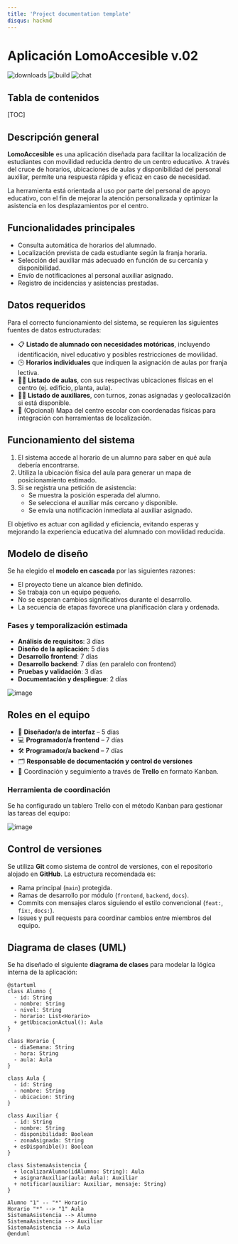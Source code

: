 ```yaml
---
title: 'Project documentation template'
disqus: hackmd
---
```


Aplicación LomoAccesible v.02
===
![downloads](https://img.shields.io/github/downloads/atom/atom/total.svg)
![build](https://img.shields.io/appveyor/ci/:user/:repo.svg)
![chat](https://img.shields.io/discord/:serverId.svg)

## Tabla de contenidos

[TOC]

## Descripción general

**LomoAccesible** es una aplicación diseñada para facilitar la localización de estudiantes con movilidad reducida dentro de un centro educativo. A través del cruce de horarios, ubicaciones de aulas y disponibilidad del personal auxiliar, permite una respuesta rápida y eficaz en caso de necesidad.

La herramienta está orientada al uso por parte del personal de apoyo educativo, con el fin de mejorar la atención personalizada y optimizar la asistencia en los desplazamientos por el centro.

## Funcionalidades principales

- Consulta automática de horarios del alumnado.
- Localización prevista de cada estudiante según la franja horaria.
- Selección del auxiliar más adecuado en función de su cercanía y disponibilidad.
- Envío de notificaciones al personal auxiliar asignado.
- Registro de incidencias y asistencias prestadas.

## Datos requeridos

Para el correcto funcionamiento del sistema, se requieren las siguientes fuentes de datos estructuradas:

- 📋 **Listado de alumnado con necesidades motóricas**, incluyendo identificación, nivel educativo y posibles restricciones de movilidad.
- 🕒 **Horarios individuales** que indiquen la asignación de aulas por franja lectiva.
- 🧑‍🏫 **Listado de aulas**, con sus respectivas ubicaciones físicas en el centro (ej. edificio, planta, aula).
- 👩‍⚕️ **Listado de auxiliares**, con turnos, zonas asignadas y geolocalización si está disponible.
- 📌 (Opcional) Mapa del centro escolar con coordenadas físicas para integración con herramientas de localización.

## Funcionamiento del sistema

1. El sistema accede al horario de un alumno para saber en qué aula debería encontrarse.
2. Utiliza la ubicación física del aula para generar un mapa de posicionamiento estimado.
3. Si se registra una petición de asistencia:
   - Se muestra la posición esperada del alumno.
   - Se selecciona el auxiliar más cercano y disponible.
   - Se envía una notificación inmediata al auxiliar asignado.

El objetivo es actuar con agilidad y eficiencia, evitando esperas y mejorando la experiencia educativa del alumnado con movilidad reducida.

## Modelo de diseño

Se ha elegido el **modelo en cascada** por las siguientes razones:

- El proyecto tiene un alcance bien definido.
- Se trabaja con un equipo pequeño.
- No se esperan cambios significativos durante el desarrollo.
- La secuencia de etapas favorece una planificación clara y ordenada.

### Fases y temporalización estimada

- **Análisis de requisitos**: 3 días
- **Diseño de la aplicación**: 5 días
- **Desarrollo frontend**: 7 días
- **Desarrollo backend**: 7 días (en paralelo con frontend)
- **Pruebas y validación**: 3 días
- **Documentación y despliegue**: 2 días

![image](https://hackmd.io/_uploads/rJgOQZPSxe.png)

## Roles en el equipo

- 🎨 **Diseñador/a de interfaz** – 5 días
- 💻 **Programador/a frontend** – 7 días
- 🛠️ **Programador/a backend** – 7 días
- 🗂️ **Responsable de documentación y control de versiones**
- 🔄 Coordinación y seguimiento a través de **Trello** en formato Kanban.

### Herramienta de coordinación

Se ha configurado un tablero Trello con el método Kanban para gestionar las tareas del equipo:

![image](https://hackmd.io/_uploads/HJzVmZvSll.png)

## Control de versiones

Se utiliza **Git** como sistema de control de versiones, con el repositorio alojado en **GitHub**. La estructura recomendada es:

- Rama principal (`main`) protegida.
- Ramas de desarrollo por módulo (`frontend`, `backend`, `docs`).
- Commits con mensajes claros siguiendo el estilo convencional (`feat:`, `fix:`, `docs:`).
- Issues y pull requests para coordinar cambios entre miembros del equipo.

## Diagrama de clases (UML)

Se ha diseñado el siguiente **diagrama de clases** para modelar la lógica interna de la aplicación:

```plantuml
@startuml
class Alumno {
  - id: String
  - nombre: String
  - nivel: String
  - horario: List<Horario>
  + getUbicacionActual(): Aula
}

class Horario {
  - diaSemana: String
  - hora: String
  - aula: Aula
}

class Aula {
  - id: String
  - nombre: String
  - ubicacion: String
}

class Auxiliar {
  - id: String
  - nombre: String
  - disponibilidad: Boolean
  - zonaAsignada: String
  + esDisponible(): Boolean
}

class SistemaAsistencia {
  + localizarAlumno(idAlumno: String): Aula
  + asignarAuxiliar(aula: Aula): Auxiliar
  + notificar(auxiliar: Auxiliar, mensaje: String)
}

Alumno "1" -- "*" Horario
Horario "*" --> "1" Aula
SistemaAsistencia --> Alumno
SistemaAsistencia --> Auxiliar
SistemaAsistencia --> Aula
@enduml

